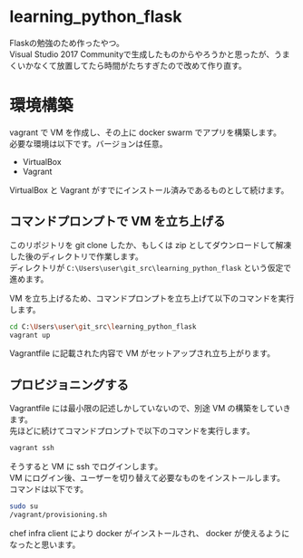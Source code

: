 # learning_python_flask

Flaskの勉強のため作ったやつ。  
Visual Studio 2017 Communityで生成したものからやろうかと思ったが、うまくいかなくて放置してたら時間がたちすぎたので改めて作り直す。

# 環境構築

vagrant で VM を作成し、その上に docker swarm でアプリを構築します。  
必要な環境は以下です。バージョンは任意。

- VirtualBox
- Vagrant

VirtualBox と Vagrant がすでにインストール済みであるものとして続けます。

## コマンドプロンプトで VM を立ち上げる

このリポジトリを git clone したか、もしくは zip としてダウンロードして解凍した後のディレクトリで作業します。  
ディレクトリが `C:\Users\user\git_src\learning_python_flask` という仮定で進めます。

VM を立ち上げるため、コマンドプロンプトを立ち上げて以下のコマンドを実行します。

```bash
cd C:\Users\user\git_src\learning_python_flask
vagrant up
```

Vagrantfile に記載された内容で VM がセットアップされ立ち上がります。

## プロビジョニングする

Vagrantfile には最小限の記述しかしていないので、別途 VM の構築をしていきます。  
先ほどに続けてコマンドプロンプトで以下のコマンドを実行します。

```bash
vagrant ssh
```

そうすると VM に ssh でログインします。  
VM にログイン後、ユーザーを切り替えて必要なものをインストールします。  
コマンドは以下です。

```bash
sudo su
/vagrant/provisioning.sh
```

chef infra client により docker がインストールされ、 docker が使えるようになったと思います。

